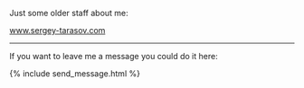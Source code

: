 ---
---

Just some older staff about me:

<a href="http://www.sergey-tarasov.com/en/welcome-2/">www.sergey-tarasov.com</a>

<hr />

If you want to leave me a message you could do it here:

{% include send_message.html %}
